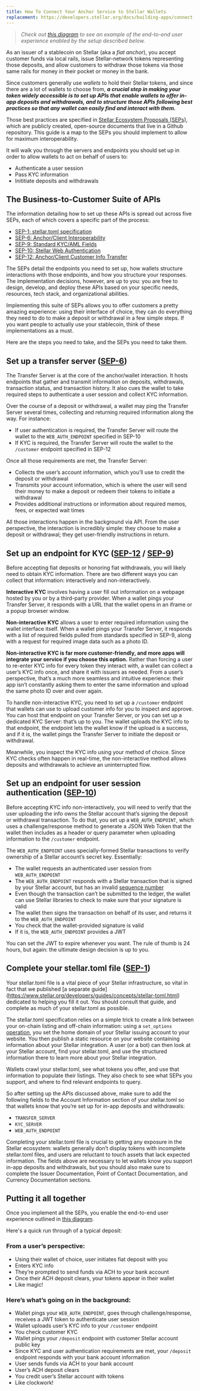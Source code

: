 ```yaml
---
title: How To Connect Your Anchor Service to Stellar Wallets
replacement: https://developers.stellar.org/docs/building-apps/connect-to-anchors/
---
```

> *Check out [this diagram](https://diagrams.stellar.org/cross-border-payments/) to see an example of the end-to-end user experience enabled by the setup described below.*

As an issuer of a stablecoin on Stellar (aka a *fiat anchor*), you accept customer funds via local rails, issue Stellar-network tokens representing those deposits, and allow customers to withdraw those tokens via those same rails for money in their pocket or money in the bank.  

Since customers generally use *wallets* to hold their Stellar tokens, and since there are a lot of wallets to choose from, _**a crucial step in making your token widely accessible is to set up APIs that enable wallets to offer in-app deposits and withdrawals, and to structure those APIs following best practices so that any wallet can easily find and interact with them.**_        

Those best practices are specified in [Stellar Ecosystem Proposals (SEPs)](https://github.com/stellar/stellar-protocol/blob/master/ecosystem), which are publicly created, open-source documents that live in a Github repository.  This guide is a map to the SEPs you should implement to allow for maximum interoperability.    

It will walk you through the servers and endpoints you should set up in order to allow wallets to act on behalf of users to:

* Authenticate a user session
* Pass KYC information
* Inititiate deposits and withdrawals

## The Business-to-Customer Suite of APIs

The information detailing how to set up these APIs is spread out across five SEPs, each of which covers a specific part of the process:  

* [SEP-1: stellar.toml specification](https://github.com/stellar/stellar-protocol/blob/master/ecosystem/sep-0001.md)
* [SEP-6: Anchor/Client Interoperability](https://github.com/stellar/stellar-protocol/blob/master/ecosystem/sep-0006.md)
* [SEP-9: Standard KYC/AML Fields](https://github.com/stellar/stellar-protocol/blob/master/ecosystem/sep-0009.md)
* [SEP-10: Stellar Web Authentication](https://github.com/stellar/stellar-protocol/blob/master/ecosystem/sep-0010.md)
* [SEP-12: Anchor/Client Customer Info Transfer](https://github.com/stellar/stellar-protocol/blob/master/ecosystem/sep-0012.md)

The SEPs detail the endpoints you need to set up, how wallets structure interactions with those endpoints, and how you structure your responses.  The implementation decisions, however, are up to you: you are free to design, develop, and deploy these APIs based on your specific needs, resources, tech stack, and organizational abilities.

Implementing this suite of SEPs allows you to offer customers a pretty amazing experience: using their interface of choice, they can do everything they need to do to make a deposit or withdrawal in a few simple steps.  If you want people to actually use your stablecoin, think of these implementations as a must.

Here are the steps you need to take, and the SEPs you need to take them.

## Set up a transfer server ([SEP-6](https://github.com/stellar/stellar-protocol/blob/master/ecosystem/sep-0006.md))

The Transfer Server is at the core of the anchor/wallet interaction.  It hosts endpoints that gather and transmit information on deposits, withdrawals, transaction status, and transaction history.  It also cues the wallet to take required steps to authenticate a user session and collect KYC information.  

Over the course of a deposit or withdrawal, a wallet may ping the Transfer Server several times, collecting and returning required information along the way.  For instance:

* If user authentication is required, the Transfer Server will route the wallet to the `WEB_AUTH_ENDPOINT` specified in SEP-10
* If KYC is required, the Transfer Server will route the wallet to the `/customer` endpoint specified in SEP-12

Once all those requirements are met, the Transfer Server:

* Collects the user’s account information, which you’ll use to credit the deposit or withdrawal
* Transmits your account information, which is where the user will send their money to make a deposit or redeem their tokens to initiate a withdrawal
* Provides additional instructions or information about required memos, fees, or expected wait times

All those interactions happen in the background via API.  From the user perspective, the interaction is incredibly simple: they choose to make a deposit or withdrawal; they get user-friendly instructions in return.  

## Set up an endpoint for KYC ([SEP-12](https://github.com/stellar/stellar-protocol/blob/master/ecosystem/sep-0012.md) / [SEP-9](https://github.com/stellar/stellar-protocol/blob/master/ecosystem/sep-0009.md))

Before accepting fiat deposits or honoring fiat withdrawals, you will likely need to obtain KYC information.  There are two different ways you can collect that information: interactively and non-interactively.

**Interactive KYC** involves having a user fill out information on a webpage hosted by you or by a third-party provider.  When a wallet pings your Transfer Server, it responds with a URL that the wallet opens in an iframe or a popup browser window.

**Non-interactive KYC** allows a user to enter required information using the wallet interface itself.  When a wallet pings your Transfer Server, it responds with a list of required fields pulled from standards specified in SEP-9, along with a request for required image data such as a photo ID.  

**Non-interactive KYC is far more customer-friendly, and more apps will integrate your service if you choose this option.**  Rather than forcing a user to re-enter KYC info for every token they interact with, a wallet can collect a user’s KYC info once, and share it with issuers as needed.  From a user’s perspective, that’s a much more seamless and intuitive experience: their app isn’t constantly asking them to enter the same information and upload the same photo ID over and over again.    

To handle non-interactive KYC, you need to set up a `/customer` endpoint that wallets can use to upload customer info for you to inspect and approve.  You can host that endpoint on your Transfer Server, or you can set up a dedicated KYC Server: that’s up to you.  The wallet uploads the KYC info to that endpoint, the endpoint lets the wallet know if the upload is a success, and if it is, the wallet pings the Transfer Server to initiate the deposit or withdrawal.   

Meanwhile, you inspect the KYC info using your method of choice.  Since KYC checks often happen in real-time, the non-interactive method allows deposits and withdrawals to achieve an uninterrupted flow.

## Set up an endpoint for user session authentication ([SEP-10](https://github.com/stellar/stellar-protocol/blob/master/ecosystem/sep-0010.md))

Before accepting KYC info non-interactively, you will need to verify that the user uploading the info owns the Stellar account that’s signing the deposit or withdrawal transaction.  To do that, you set up a `WEB_AUTH_ENDPOINT`, which uses a challenge/response method to generate a JSON Web Token that the wallet then includes as a header or query parameter when uploading information to the `/customer` endpoint.

The `WEB_AUTH_ENDPOINT` uses specially-formed Stellar transactions to verify ownership of a Stellar account’s secret key.  Essentially:

* The wallet requests an authenticated user session from `WEB_AUTH_ENDPOINT`
* The `WEB_AUTH_ENDPOINT` responds with a Stellar transaction that is signed by your Stellar account, but has an invalid [sequence number](https://www.stellar.org/developers/guides/concepts/transactions.html#sequence-number)
* Even though the transaction can’t be submitted to the ledger, the wallet can use Stellar libraries to check to make sure that your signature is valid
* The wallet then signs the transaction on behalf of its user, and returns it to the `WEB_AUTH_ENDPOINT`
* You check that the wallet-provided signature is valid
* If it is, the `WEB_AUTH_ENDPOINT` provides a JWT
      
You can set the JWT to expire whenever you want.  The rule of thumb is 24 hours, but again: the ultimate design decision is up to you.

## Complete your stellar.toml file ([SEP-1](https://github.com/stellar/stellar-protocol/blob/master/ecosystem/sep-0001.md))

Your stellar.toml file is a vital piece of your Stellar infrastructure, so vital in fact that we published [a separate guide]
(https://www.stellar.org/developers/guides/concepts/stellar-toml.html) dedicated to helping you fill it out.  You should consult that guide, and complete as much of your stellar.toml as possible.  

The stellar.toml specification relies on a simple trick to create a link between your on-chain listing and off-chain information: using a `set_options` [operation](https://www.stellar.org/developers/guides/concepts/list-of-operations.html#set-options), you set the home domain of your Stellar issuing account to your website.  You then publish a static resource on your website containing information about your Stellar integration.  A user (or a bot) can then look at your Stellar account, find your stellar.toml, and use the structured information there to learn more about your Stellar integration.

Wallets crawl your stellar.toml, see what tokens you offer, and use that information to populate their listings.  They also check to see what SEPs you support, and where to find relevant endpoints to query.

So after setting up the APIs discussed above, make sure to add the following fields to the Account Information section of your stellar.toml so that wallets know that you’re set up for in-app deposits and withdrawals:    
* `TRANSFER_SERVER`
* `KYC_SERVER`
* `WEB_AUTH_ENDPOINT`

Completing your stellar.toml file is crucial to getting any exposure in the Stellar ecosystem: wallets generally don’t display tokens with incomplete stellar.toml files, and users are reluctant to touch assets that lack expected information.  The fields above are necessary to let wallets know you support in-app deposits and withdrawals, but you should also make sure to complete the Issuer Documentation, Point of Contact Documentation, and Currency Documentation sections.

## Putting it all together
Once you implement all the SEPs, you enable the end-to-end user experience outlined in [this diagram](https://diagrams.stellar.org/cross-border-payments/). 

Here's a quick run through of a typical deposit:

### From a user’s perspective:
* Using their wallet of choice, user initiates fiat deposit with you
* Enters KYC info
* They’re prompted to send funds via ACH to your bank account
* Once their ACH deposit clears, your tokens appear in their wallet
* Like magic!

### Here’s what’s going on in the background:
* Wallet pings your `WEB_AUTH_ENDPOINT`, goes through challenge/response, receives a JWT token to authenticate user session
* Wallet uploads user’s KYC info to your `/customer` endpoint
* You check customer KYC 
* Wallet pings your `/deposit` endpoint with customer Stellar account public key
* Since KYC and user authentication requirements are met, your `/deposit` endpoint responds with your bank account information
* User sends funds via ACH to your bank account
* User’s ACH deposit clears
* You credit user’s Stellar account with tokens
* Like clockwork!
